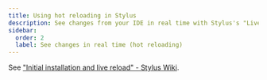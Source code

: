 ```yaml
---
title: Using hot reloading in Stylus
description: See changes from your IDE in real time with Stylus's "Live reloading" feature.
sidebar: 
  order: 2
  label: See changes in real time (hot reloading)
---
```


See ["Initial installation and live reload" - Stylus Wiki](https://github.com/openstyles/stylus/wiki/Writing-UserCSS#live-reload-on-the-fly-previewingwhen-developing-styles-locally-in-another-editoride).
